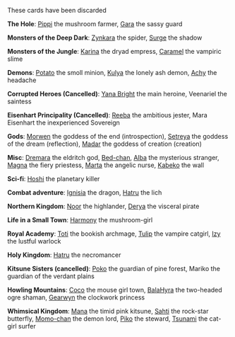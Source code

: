 These cards have been discarded

**The Hole**: [Pippi](deep_dark/the_hole/Pippi.png) the mushroom farmer, [Gara](deep_dark/the_hole/Gara.png) the sassy guard  

**Monsters of the Deep Dark**: [Zynkara](deep_dark/monsters/Zynkara.png) the spider, [Surge](deep_dark/monsters/Surge.png) the shadow

**Monsters of the Jungle**: [Karina](monsters_of_the_jungle/Karina.png) the dryad empress, [Caramel](monsters_of_the_jungle/Caramel.png) the vampiric slime

**Demons**:  [Potato](demons/Potato.png) the smoll minion, [Kulya](demons/Kulya.png) the lonely ash demon, [Achy](demons/Achy.png) the headache

**Corrupted Heroes (Cancelled)**: [Yana Bright](corrupted_heroes/Yana.png) the main heroine, Veenariel the saintess

**Eisenhart Principality (Cancelled)**: [Reeba](eisenhart_principality/Reeba.png) the ambitious jester, Mara Eisenhart the inexperienced Sovereign

**Gods**: [Morwen](powers/Morwen.png) the goddess of the end (introspection), [Setreya](powers/Setreya.png) the goddess of the dream (reflection), [Madar](powers/Madar.png) the goddess of creation (creation)

**Misc**: [Dremara](misc/Dremara.png) the eldritch god, [Bed-chan](misc/Bed-chan.png), [Alba](misc/Alba.png) the mysterious stranger, [Magna](misc/Magna.png) the fiery priestess, [Marta](misc/Marta.png) the angelic nurse,  [Kabeko](misc/Kabeko.png) the wall

**Sci-fi**: [Hoshi](sci-fi/Hoshi.png) the planetary killer

**Combat adventure**: [Ignisia](combat/Ignisia.png) the dragon, [Hatru](combat/Hatru.png) the lich

**Northern Kingdom**: [Noor](northern_kingdom/Noor.png) the highlander, [Derya](northern_kingdom/Derya.png) the visceral pirate

**Life in a Small Town**: [Harmony](small_town/Harmony.png) the mushroom-girl

**Royal Academy**: [Toti](holy_kingdom/royal_academy/Toti.png) the bookish archmage, [Tulip](holy_kingdom/royal_academy/Tulip.png) the vampire catgirl, [Izy](holy_kingdom/royal_academy/Izy.png) the lustful warlock  

**Holy Kingdom**: [Hatru](holy_kingdom/Hatru1.png) the necromancer

**Kitsune Sisters (cancelled)**: [Poko](howling_mountains/phallic_sisters/Poko.png) the guardian of pine forest, Mariko the guardian of the verdant plains  

**Howling Mountains**: [Coco](howling_mountains/Coco.png) the mouse girl town, [BalaHyra](howling_mountains/Bala%20and%0Hyra.png) the two-headed ogre shaman, [Gearwyn](howling_mountains/Gearwyn.png) the clockwork princess

**Whimsical Kingdom**: [Mana](whimsical_kingdom/Mana.png) the timid pink kitsune, [Sahti](whimsical_kingdom/Sahti.png) the rock-star butterfly, [Momo-chan](whimsical_kingdom/Momo-chan.png) the demon lord, [Piko](whimsical_kingdom/Piko.png) the steward, [Tsunami](whimsical_kingdom/Tsunami.png) the cat-girl surfer


